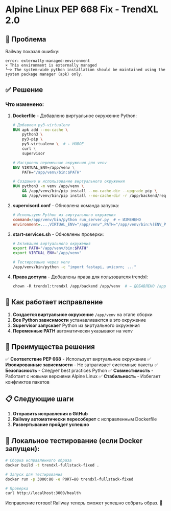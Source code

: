 # Alpine Linux PEP 668 Fix - TrendXL 2.0

## 🚨 Проблема

Railway показал ошибку:

```
error: externally-managed-environment
× This environment is externally managed
╰─> The system-wide python installation should be maintained using the system package manager (apk) only.
```

## ✅ Решение

### Что изменено:

1. **Dockerfile** - Добавлено виртуальное окружение Python:

   ```dockerfile
   # Добавлен py3-virtualenv
   RUN apk add --no-cache \
       python3 \
       py3-pip \
       py3-virtualenv \  # ← НОВОЕ
       curl \
       supervisor

   # Настроены переменные окружения для venv
   ENV VIRTUAL_ENV=/app/venv \
       PATH="/app/venv/bin:$PATH"

   # Создание и использование виртуального окружения
   RUN python3 -m venv /app/venv \
       && /app/venv/bin/pip install --no-cache-dir --upgrade pip \
       && /app/venv/bin/pip install --no-cache-dir -r /app/backend/requirements.txt
   ```

2. **supervisord.conf** - Обновлена команда запуска:

   ```ini
   # Используем Python из виртуального окружения
   command=/app/venv/bin/python run_server.py  # ← ИЗМЕНЕНО
   environment=...,VIRTUAL_ENV="/app/venv",PATH="/app/venv/bin:%(ENV_PATH)s"
   ```

3. **start-services.sh** - Обновлены проверки:

   ```bash
   # Активация виртуального окружения
   export PATH="/app/venv/bin:$PATH"
   export VIRTUAL_ENV="/app/venv"

   # Тестирование через venv
   /app/venv/bin/python -c "import fastapi, uvicorn; ..."
   ```

4. **Права доступа** - Добавлены права для пользователя trendxl:
   ```dockerfile
   chown -R trendxl:trendxl /app/backend /app/venv  # ← ДОБАВЛЕНО /app/venv
   ```

## 🔧 Как работает исправление

1. **Создается виртуальное окружение** `/app/venv` на этапе сборки
2. **Все Python зависимости** устанавливаются в это окружение
3. **Supervisor запускает** Python из виртуального окружения
4. **Переменные PATH** автоматически указывают на venv

## 🚀 Преимущества решения

✅ **Соответствие PEP 668** - Использует виртуальное окружение
✅ **Изолированные зависимости** - Не затрагивает системные пакеты
✅ **Безопасность** - Следует best practices Python
✅ **Совместимость** - Работает с новыми версиями Alpine Linux
✅ **Стабильность** - Избегает конфликтов пакетов

## 📋 Следующие шаги

1. **Отправить исправления в GitHub**
2. **Railway автоматически пересоберет** с исправленным Dockerfile
3. **Развертывание пройдет успешно**

## 🧪 Локальное тестирование (если Docker запущен):

```bash
# Сборка исправленного образа
docker build -t trendxl-fullstack-fixed .

# Запуск для тестирования
docker run -p 3000:80 -e PORT=80 trendxl-fullstack-fixed

# Проверка
curl http://localhost:3000/health
```

Исправление готово! Railway теперь сможет успешно собрать образ. 🎉
